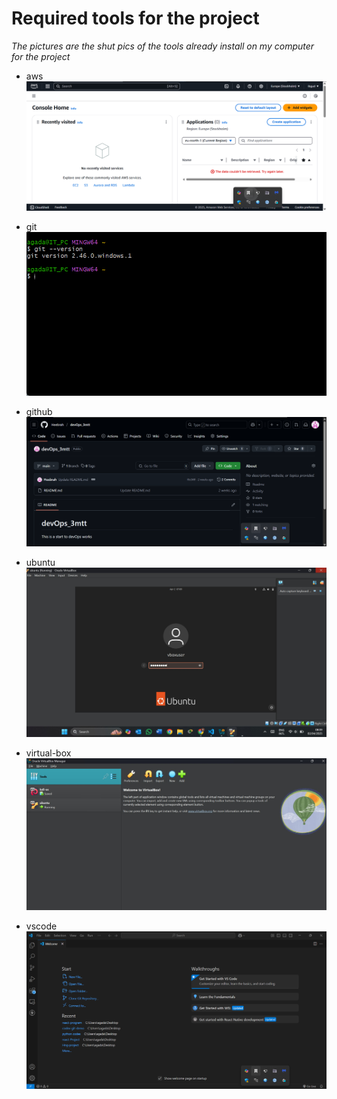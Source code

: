 # Required tools for the project

<em>The pictures are the shut pics of the tools already install on my computer for the project</em>

 - aws
![aws account setup](image/aws.png "San Juan Mountains")

- git
![aws account setup](image/git-pics.png "San Juan Mountains")

- github
![aws account setup](image/github-pics.png "San Juan Mountains")

- ubuntu
![aws account setup](image/Ubuntu.jpg "San Juan Mountains")

- virtual-box
![aws account setup](image/virtualBox.jpg "San Juan Mountains")

- vscode
![aws account setup](image/vscode-pics.jpg "San Juan Mountains") 

